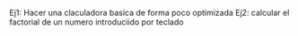 Ej1: Hacer una claculadora basica de forma poco optimizada 
Ej2: calcular el factorial de un numero introduciido por teclado 

